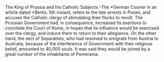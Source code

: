 The King of Prussia and his Catholic Subjects.–The *German Courier in an article
                        dated *Berlin, 5th instant, refers to the late arrests in Posen, and accuses
                    the Catholic clergy of stimulating their flocks to revolt. The Prussian
                    Government had, in consequence, increased its exertions to conciliate the
                    Court of Rome, in hopes that its influence would be exercised over the
                    clergy, and induce them to return to their allegiance. On the other hand,
                    the sect of Separatists, who had resolved to emigrate from Austria to
                    Australia, because of the interference of Government with their
                    religious belief, amounted to 40,000 souls. It was said they would be
                    joined by a great number of the inhabitants of Pomerania.